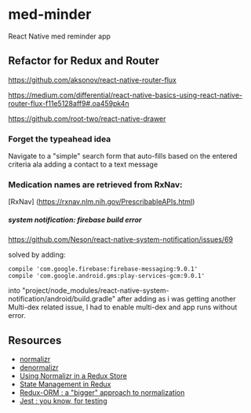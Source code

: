 # med-minder
React Native med reminder app

## Refactor for Redux and Router

https://github.com/aksonov/react-native-router-flux

https://medium.com/differential/react-native-basics-using-react-native-router-flux-f11e5128aff9#.oa459pk4n

https://github.com/root-two/react-native-drawer


### Forget the typeahead idea
Navigate to a "simple" search form that auto-fills based on the entered criteria
ala adding a contact to a text message

### Medication names are retrieved from RxNav:
[RxNav] (https://rxnav.nlm.nih.gov/PrescribableAPIs.html)

##### system notification: firebase build error
https://github.com/Neson/react-native-system-notification/issues/69

solved by adding:

	compile 'com.google.firebase:firebase-messaging:9.0.1'
    compile 'com.google.android.gms:play-services-gcm:9.0.1'

into "project/node_modules/react-native-system-notification/android/build.gradle"
after adding as i was getting another Multi-dex related issue, I had to enable multi-dex and app runs without error.


## Resources
- [normalizr](https://github.com/paularmstrong/normalizr)
- [denormalizr](https://github.com/gpbl/denormalizr)
- [Using Normalizr in a Redux Store](https://medium.com/@mcowpercoles/using-normalizr-js-in-a-redux-store-96ab33991369#.7m9jtzfu4)
- [State Management in Redux](https://github.com/reactjs/redux/issues/994)
- [Redux-ORM : a "bigger" approach to normalization](https://github.com/tommikaikkonen/redux-orm)
- [Jest : you know, for testing](https://facebook.github.io/jest/)
